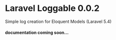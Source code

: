 # Laravel Loggable 0.0.2

Simple log creation for Eloquent Models (Laravel 5.4) 
 
#### documentation coming soon...